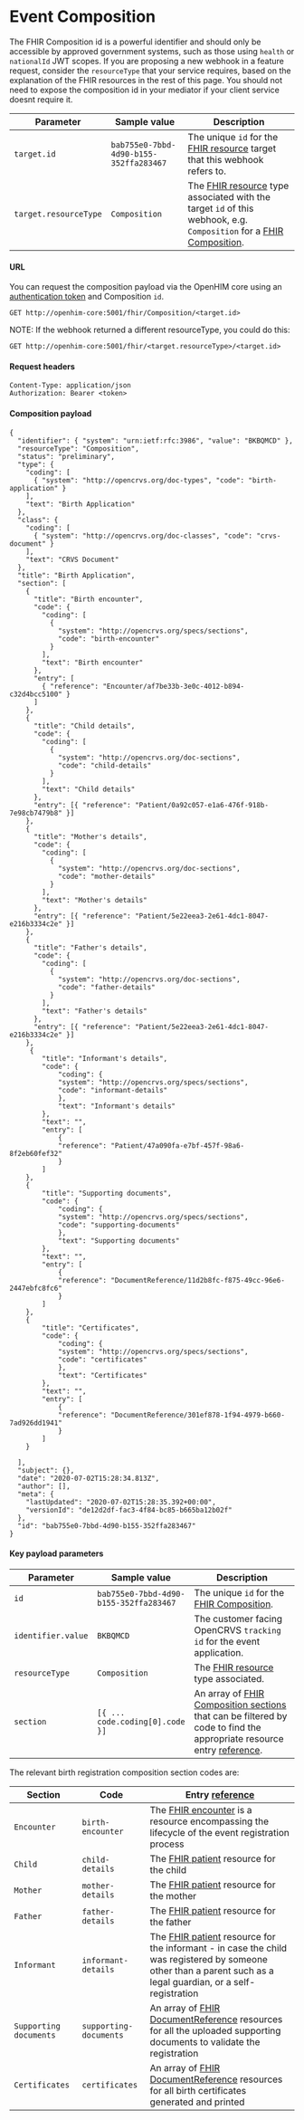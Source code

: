 # Event Composition

The FHIR Composition id is a powerful identifier and should only be accessible by approved government systems, such as those using `health` or `nationalId` JWT scopes. If you are proposing a new webhook in a feature request, consider the `resourceType` that your service requires, based on the explanation of the FHIR resources in the rest of this page. You should not need to expose the composition id in your mediator if your client service doesnt require it.

| Parameter             | Sample value                           | Description                                                                                                                                                                                               |
| --------------------- | -------------------------------------- | --------------------------------------------------------------------------------------------------------------------------------------------------------------------------------------------------------- |
| `target.id`           | `bab755e0-7bbd-4d90-b155-352ffa283467` | The unique `id` for the [FHIR resource](https://www.hl7.org/fhir/resource.html) target that this webhook refers to.                                                                                       |
| `target.resourceType` | `Composition`                          | The [FHIR resource](https://www.hl7.org/fhir/resource.html) type associated with the target `id` of this webhook, e.g. `Composition` for a [FHIR Composition](https://www.hl7.org/fhir/composition.html). |

#### **URL**

You can request the composition payload via the OpenHIM core using an [authentication token](https://github.com/opencrvs/opencrvs.github.io/blob/master/website/docs/technology/technicalInteroperability) and Composition `id`.

```
GET http://openhim-core:5001/fhir/Composition/<target.id>
```

NOTE: If the webhook returned a different resourceType, you could do this:

```
GET http://openhim-core:5001/fhir/<target.resourceType>/<target.id>
```

#### **Request headers**

```
Content-Type: application/json
Authorization: Bearer <token>
```

#### **Composition payload**

```
{
  "identifier": { "system": "urn:ietf:rfc:3986", "value": "BKBQMCD" },
  "resourceType": "Composition",
  "status": "preliminary",
  "type": {
    "coding": [
      { "system": "http://opencrvs.org/doc-types", "code": "birth-application" }
    ],
    "text": "Birth Application"
  },
  "class": {
    "coding": [
      { "system": "http://opencrvs.org/doc-classes", "code": "crvs-document" }
    ],
    "text": "CRVS Document"
  },
  "title": "Birth Application",
  "section": [
    {
      "title": "Birth encounter",
      "code": {
        "coding": [
          {
            "system": "http://opencrvs.org/specs/sections",
            "code": "birth-encounter"
          }
        ],
        "text": "Birth encounter"
      },
      "entry": [
        { "reference": "Encounter/af7be33b-3e0c-4012-b894-c32d4bcc5100" }
      ]
    },
    {
      "title": "Child details",
      "code": {
        "coding": [
          {
            "system": "http://opencrvs.org/doc-sections",
            "code": "child-details"
          }
        ],
        "text": "Child details"
      },
      "entry": [{ "reference": "Patient/0a92c057-e1a6-476f-918b-7e98cb7479b8" }]
    },
    {
      "title": "Mother's details",
      "code": {
        "coding": [
          {
            "system": "http://opencrvs.org/doc-sections",
            "code": "mother-details"
          }
        ],
        "text": "Mother's details"
      },
      "entry": [{ "reference": "Patient/5e22eea3-2e61-4dc1-8047-e216b3334c2e" }]
    },
    {
      "title": "Father's details",
      "code": {
        "coding": [
          {
            "system": "http://opencrvs.org/doc-sections",
            "code": "father-details"
          }
        ],
        "text": "Father's details"
      },
      "entry": [{ "reference": "Patient/5e22eea3-2e61-4dc1-8047-e216b3334c2e" }]
    },
     {
        "title": "Informant's details",
        "code": {
            "coding": {
            "system": "http://opencrvs.org/specs/sections",
            "code": "informant-details"
            },
            "text": "Informant's details"
        },
        "text": "",
        "entry": [
            {
            "reference": "Patient/47a090fa-e7bf-457f-98a6-8f2eb60fef32"
            }
        ]
    },
    {
        "title": "Supporting documents",
        "code": {
            "coding": {
            "system": "http://opencrvs.org/specs/sections",
            "code": "supporting-documents"
            },
            "text": "Supporting documents"
        },
        "text": "",
        "entry": [
            {
            "reference": "DocumentReference/11d2b8fc-f875-49cc-96e6-2447ebfc8fc6"
            }
        ]
    },
    {
        "title": "Certificates",
        "code": {
            "coding": {
            "system": "http://opencrvs.org/specs/sections",
            "code": "certificates"
            },
            "text": "Certificates"
        },
        "text": "",
        "entry": [
            {
            "reference": "DocumentReference/301ef878-1f94-4979-b660-7ad926dd1941"
            }
        ]
    }

  ],
  "subject": {},
  "date": "2020-07-02T15:28:34.813Z",
  "author": [],
  "meta": {
    "lastUpdated": "2020-07-02T15:28:35.392+00:00",
    "versionId": "de12d2df-fac3-4f84-bc85-b665ba12b02f"
  },
  "id": "bab755e0-7bbd-4d90-b155-352ffa283467"
}
```

#### **Key payload parameters**

<table><thead><tr><th>Parameter</th><th width="150">Sample value</th><th>Description</th></tr></thead><tbody><tr><td><code>id</code></td><td><code>bab755e0-7bbd-4d90-b155-352ffa283467</code></td><td>The unique <code>id</code> for the <a href="https://www.hl7.org/fhir/composition.html">FHIR Composition</a>.</td></tr><tr><td><code>identifier.value</code></td><td><code>BKBQMCD</code></td><td>The customer facing OpenCRVS <code>tracking id</code> for the event application.</td></tr><tr><td><code>resourceType</code></td><td><code>Composition</code></td><td>The <a href="https://www.hl7.org/fhir/resource.html">FHIR resource</a> type associated.</td></tr><tr><td><code>section</code></td><td><code>[{ ... code.coding[0].code }]</code></td><td>An array of <a href="https://www.hl7.org/fhir/composition-definitions.html#Composition.section">FHIR Composition sections</a> that can be filtered by code to find the appropriate resource entry <a href="https://www.hl7.org/fhir/references.html#Reference">reference</a>.</td></tr></tbody></table>

The relevant birth registration composition section codes are:

| Section                | Code                   | Entry [reference](https://www.hl7.org/fhir/references.html#Reference)                                                                                                                                   |
| ---------------------- | ---------------------- | ------------------------------------------------------------------------------------------------------------------------------------------------------------------------------------------------------- |
| `Encounter`            | `birth-encounter`      | The [FHIR encounter](https://www.hl7.org/fhir/encounter.html) is a resource encompassing the lifecycle of the event registration process                                                                |
| `Child`                | `child-details`        | The [FHIR patient](https://www.hl7.org/fhir/patient.html) resource for the child                                                                                                                        |
| `Mother`               | `mother-details`       | The [FHIR patient](https://www.hl7.org/fhir/patient.html) resource for the mother                                                                                                                       |
| `Father`               | `father-details`       | The [FHIR patient](https://www.hl7.org/fhir/patient.html) resource for the father                                                                                                                       |
| `Informant`            | `informant-details`    | The [FHIR patient](https://www.hl7.org/fhir/patient.html) resource for the informant - in case the child was registered by someone other than a parent such as a legal guardian, or a self-registration |
| `Supporting documents` | `supporting-documents` | An array of [FHIR DocumentReference](https://www.hl7.org/fhir/documentreference.html) resources for all the uploaded supporting documents to validate the registration                                  |
| `Certificates`         | `certificates`         | An array of [FHIR DocumentReference](https://www.hl7.org/fhir/documentreference.html) resources for all birth certificates generated and printed                                                        |

###
